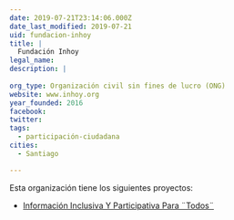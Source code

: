 ```yaml
---
date: 2019-07-21T23:14:06.000Z
date_last_modified: 2019-07-21
uid: fundacion-inhoy
title: |
  Fundación Inhoy
legal_name: 
description: |
  
org_type: Organización civil sin fines de lucro (ONG)
website: www.inhoy.org
year_founded: 2016
facebook: 
twitter: 
tags:
  - participación-ciudadana
cities: 
  - Santiago

---
```


Esta organización tiene los siguientes proyectos:

- [Información Inclusiva Y Participativa Para ¨Todos¨](/proyectos/informacion-inclusiva-y-participativa-para-todos)
